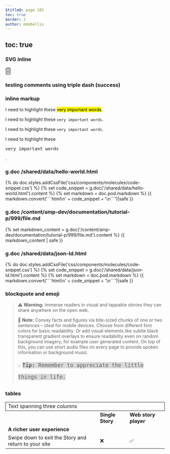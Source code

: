 ```yaml
---
$title@: page 102
toc: true
$order: 2
author: mdebellis
---
```


## toc: true

### SVG inline

<svg xmlns="http://www.w3.org/2000/svg" width="18" height="22">
<path fill="#20202A" fill-rule="evenodd" d="M10.682 0c1.254 0 2.274.973 2.274 2.17v1.292h4.45c.329 0 .594.274.594.611a.602.602 0 01-.593.611h-1.088v14.973c0 1.292-1.02 2.343-2.275 2.343H3.956c-1.254 0-2.274-1.05-2.274-2.343V4.684H.593A.601.601 0 010 4.074c0-.338.265-.612.593-.612h4.451V2.17C5.044.973 6.064 0 7.319 0zm4.45 4.684H2.869v14.973c0 .618.488 1.121 1.088 1.121h10.088c.6 0 1.089-.503 1.089-1.12V4.683zm-2.77 2.242c.329 0 .594.273.594.61v10.39c0 .337-.265.61-.593.61a.601.601 0 01-.593-.61V7.536c0-.337.265-.61.593-.61zM9 6.926c.328 0 .593.273.593.61v10.39c0 .337-.265.61-.593.61a.601.601 0 01-.593-.61V7.536c0-.337.265-.61.593-.61zm-3.362 0c.327 0 .593.273.593.61v10.39c0 .337-.266.61-.593.61a.602.602 0 01-.594-.61V7.536c0-.337.266-.61.594-.61zm5.044-5.704H7.319c-.59 0-1.088.434-1.088.947v1.293h5.539V2.17c0-.513-.498-.947-1.088-.947z"/>
</svg>

### testing comments using triple dash (success)

<!---
your comment goes here
and here
--->


### inline markup

I need to highlight these <mark>very important words</mark>.

I need to highlight these ``very important words``.

I need to highlight these <code>very important words</code>.

I need to highlight these <pre>very important words</pre>.


### g.doc /shared/data/hello-world.html

<div class="ap-m-biggy-aside">
  {% do doc.styles.addCssFile('css/components/molecules/code-snippet.css') %}
  {% set code_snippet = g.doc('/shared/data/hello-world.html').content %}
  {% set markdown = doc.pod.markdown %}
  {{ markdown.convert('```html\n' + code_snippet + '\n```')|safe }}
</div>


### g.doc /content/amp-dev/documentation/tutorial-p/999/file.md

<div class="ap-m-biggy-aside">
  {% set markdown_content = g.doc('/content/amp-dev/documentation/tutorial-p/999/file.md').content %}
  {{ markdown_content | safe }}
</div>


### g.doc /shared/data/json-ld.html

<div class="ap-m-biggy-aside">
  {% do doc.styles.addCssFile('css/components/molecules/code-snippet.css') %}
  {% set code_snippet = g.doc('/shared/data/json-ld.html').content %}
  {% set markdown = doc.pod.markdown %}
  {{ markdown.convert('```html\n' + code_snippet + '\n```')|safe }}
</div>


### blockquote and emoji


> ⚠️ **Warning:** Immerse readers in visual and tappable stories they can share anywhere on the open web.
>
> 📝 **Note:** Convey facts and figures via bite-sized chunks of one or two sentences – ideal for mobile devices. Choose from different font colors for basic readability. Or add visual elements like subtle black transparent gradient overlays to ensure readability even on random background imagery, for example user generated content. On top of this, you can use short audio files on every page to provide spoken information or background music.
>
> 💡 <span style="font-family: Fira Mono, monospace; background-color: #dadada; font-weight: 500; font-size: 1.2em; line-height: 2.2em;">**Tip:** Remember to appreciate the little things in life.</span>


### tables

<table>
  <tr>
   <td colspan="3" style="border: 1px solid;">Text spanning three columns
   </td>
  </tr>
  <tr>
   <td>
   </td>
   <td><strong>Single Story</strong>
   </td>
   <td><strong>Web story player</strong>
   </td>
  </tr>
  <tr>
   <td><strong>A richer user experience</strong>
   </td>
   <td>
   </td>
   <td>
   </td>
  </tr>
  <tr>
   <td>Swipe down to exit the Story and return to your site
   </td>
   <td>❌
   </td>
   <td>✅
   </td>
  </tr>
</table>
